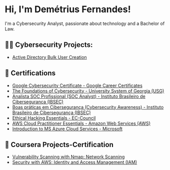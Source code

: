 <h1>Hi, I'm Demétrius Fernandes! </h1>
I'm a Cybersecurity Analyst, passionate about technology and a Bachelor of Law. 

<h2>👨‍💻 Cybersecurity Projects:</h2>

  - [Active Directory Bulk User Creation](https://github.com/joshmadakor1/AD_PS)

<h2> 📃 Certifications </h2>

- [Google Cybersecurity Certificate - Google Career Certificates](https://drive.google.com/file/d/1mNlCyPTEgBr-I-gfCoC7T5xZ4sKSpjkg/view?usp=sharing)
- [The Foundations of Cybersecurity - University System of Georgia (USG)](https://drive.google.com/file/d/18LmsT28z2XUMZWLm5AOD21r5CzI0nDsQ/view?usp=sharing)
- [Analista SOC Profissional (SOC Analyst) - Instituto Brasileiro de Cibersegurança (IBSEC)](https://drive.google.com/file/d/1Nk8Iqi9S-F1YfyWmSmynpHVR-ck9NnwF/view?usp=sharing)
- [Boas práticas em Cibersegurança (Cybersecurity Awareness) - Instituto Brasileiro de Cibersegurança (IBSEC)](https://drive.google.com/file/d/1VQdhvNPDEsp2HgNdFQTfeZYwNtheKVK1/view?usp=sharing)
- [Ethical Hacking Essentials - EC-Council](https://drive.google.com/file/d/17-IRVVzy5bvv7iXRgaoZdWh9vGEyjrNM/view?usp=sharing)
- [AWS Cloud Practitioner Essentials - Amazon Web Services (AWS)](https://drive.google.com/file/d/1Lgd4F2bYfMpb5pva9_KxnwDYM8_3keeZ/view?usp=sharing)
- [Introduction to MS Azure Cloud Services - Microsoft](https://drive.google.com/file/d/1Z3RSQoLONRGscmG1xI3N4srbD2r9kxHC/view?usp=sharing)

<h2> 📃 Coursera Projects-Certification </h2>

- [Vulnerability Scanning with Nmap: Network Scanning](https://drive.google.com/file/d/15t9oOs8KHCVZSpYb2kfRhSOvDeJnV9km/view?usp=sharing)
- [Security with AWS: Identity and Access Management (IAM)](https://drive.google.com/file/d/1AJ7wAygsQj8kPGlR_nTYRBfogXii9GLw/view?usp=sharing)
